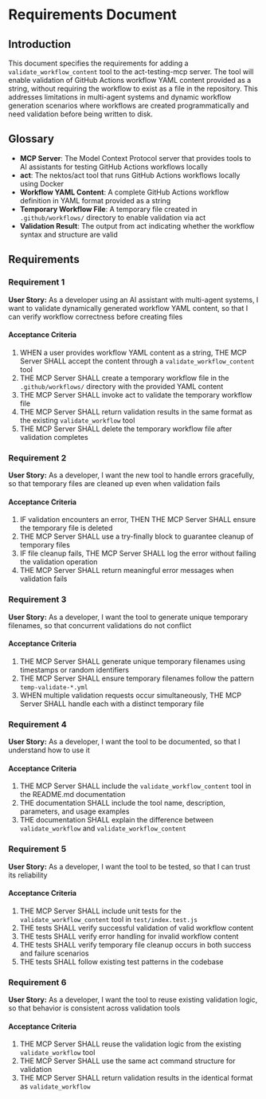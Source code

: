 # Requirements Document

## Introduction

This document specifies the requirements for adding a `validate_workflow_content` tool to the act-testing-mcp server. The tool will enable validation of GitHub Actions workflow YAML content provided as a string, without requiring the workflow to exist as a file in the repository. This addresses limitations in multi-agent systems and dynamic workflow generation scenarios where workflows are created programmatically and need validation before being written to disk.

## Glossary

- **MCP Server**: The Model Context Protocol server that provides tools to AI assistants for testing GitHub Actions workflows locally
- **act**: The nektos/act tool that runs GitHub Actions workflows locally using Docker
- **Workflow YAML Content**: A complete GitHub Actions workflow definition in YAML format provided as a string
- **Temporary Workflow File**: A temporary file created in `.github/workflows/` directory to enable validation via act
- **Validation Result**: The output from act indicating whether the workflow syntax and structure are valid

## Requirements

### Requirement 1

**User Story:** As a developer using an AI assistant with multi-agent systems, I want to validate dynamically generated workflow YAML content, so that I can verify workflow correctness before creating files

#### Acceptance Criteria

1. WHEN a user provides workflow YAML content as a string, THE MCP Server SHALL accept the content through a `validate_workflow_content` tool
2. THE MCP Server SHALL create a temporary workflow file in the `.github/workflows/` directory with the provided YAML content
3. THE MCP Server SHALL invoke act to validate the temporary workflow file
4. THE MCP Server SHALL return validation results in the same format as the existing `validate_workflow` tool
5. THE MCP Server SHALL delete the temporary workflow file after validation completes

### Requirement 2

**User Story:** As a developer, I want the new tool to handle errors gracefully, so that temporary files are cleaned up even when validation fails

#### Acceptance Criteria

1. IF validation encounters an error, THEN THE MCP Server SHALL ensure the temporary file is deleted
2. THE MCP Server SHALL use a try-finally block to guarantee cleanup of temporary files
3. IF file cleanup fails, THE MCP Server SHALL log the error without failing the validation operation
4. THE MCP Server SHALL return meaningful error messages when validation fails

### Requirement 3

**User Story:** As a developer, I want the tool to generate unique temporary filenames, so that concurrent validations do not conflict

#### Acceptance Criteria

1. THE MCP Server SHALL generate unique temporary filenames using timestamps or random identifiers
2. THE MCP Server SHALL ensure temporary filenames follow the pattern `temp-validate-*.yml`
3. WHEN multiple validation requests occur simultaneously, THE MCP Server SHALL handle each with a distinct temporary file

### Requirement 4

**User Story:** As a developer, I want the tool to be documented, so that I understand how to use it

#### Acceptance Criteria

1. THE MCP Server SHALL include the `validate_workflow_content` tool in the README.md documentation
2. THE documentation SHALL include the tool name, description, parameters, and usage examples
3. THE documentation SHALL explain the difference between `validate_workflow` and `validate_workflow_content`

### Requirement 5

**User Story:** As a developer, I want the tool to be tested, so that I can trust its reliability

#### Acceptance Criteria

1. THE MCP Server SHALL include unit tests for the `validate_workflow_content` tool in `test/index.test.js`
2. THE tests SHALL verify successful validation of valid workflow content
3. THE tests SHALL verify error handling for invalid workflow content
4. THE tests SHALL verify temporary file cleanup occurs in both success and failure scenarios
5. THE tests SHALL follow existing test patterns in the codebase

### Requirement 6

**User Story:** As a developer, I want the tool to reuse existing validation logic, so that behavior is consistent across validation tools

#### Acceptance Criteria

1. THE MCP Server SHALL reuse the validation logic from the existing `validate_workflow` tool
2. THE MCP Server SHALL use the same act command structure for validation
3. THE MCP Server SHALL return validation results in the identical format as `validate_workflow`
